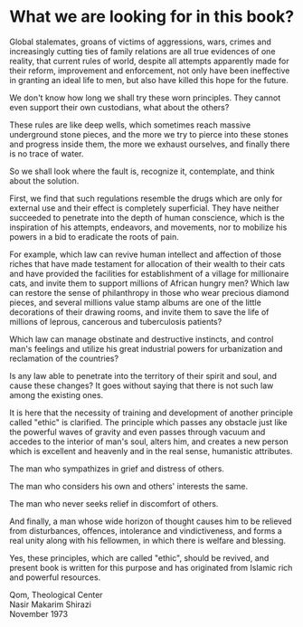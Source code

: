 What we are looking for in this book?
=====================================

Global stalemates, groans of victims of aggressions, wars, crimes and
increasingly cutting ties of family relations are all true evidences of
one reality, that current rules of world, despite all attempts
apparently made for their reform, improvement and enforcement, not only
have been ineffective in granting an ideal life to men, but also have
killed this hope for the future.

We don't know how long we shall try these worn principles. They cannot
even support their own custodians, what about the others?

These rules are like deep wells, which sometimes reach massive
underground stone pieces, and the more we try to pierce into these
stones and progress inside them, the more we exhaust ourselves, and
finally there is no trace of water.

So we shall look where the fault is, recognize it, contemplate, and
think about the solution.

First, we find that such regulations resemble the drugs which are only
for external use and their effect is completely superficial. They have
neither succeeded to penetrate into the depth of human conscience, which
is the inspiration of his attempts, endeavors, and movements, nor to
mobilize his powers in a bid to eradicate the roots of pain.

For example, which law can revive human intellect and affection of those
riches that have made testament for allocation of their wealth to their
cats and have provided the facilities for establishment of a village for
millionaire cats, and invite them to support millions of African hungry
men? Which law can restore the sense of philanthropy in those who wear
precious diamond pieces, and several millions value stamp albums are one
of the little decorations of their drawing rooms, and invite them to
save the life of millions of leprous, cancerous and tuberculosis
patients?

Which law can manage obstinate and destructive instincts, and control
man's feelings and utilize his great industrial powers for urbanization
and reclamation of the countries?

Is any law able to penetrate into the territory of their spirit and
soul, and cause these changes? It goes without saying that there is not
such law among the existing ones.

It is here that the necessity of training and development of another
principle called "ethic" is clarified. The principle which passes any
obstacle just like the powerful waves of gravity and even passes through
vacuum and accedes to the interior of man's soul, alters him, and
creates a new person which is excellent and heavenly and in the real
sense, humanistic attributes.

The man who sympathizes in grief and distress of others.

The man who considers his own and others' interests the same.

The man who never seeks relief in discomfort of others.

And finally, a man whose wide horizon of thought causes him to be
relieved from disturbances, offences, intolerance and vindictiveness,
and forms a real unity along with his fellowmen, in which there is
welfare and blessing.

Yes, these principles, which are called "ethic", should be revived, and
present book is written for this purpose and has originated from Islamic
rich and powerful resources.

Qom, Theological Center  
 Nasir Makarim Shirazi  
 November 1973


